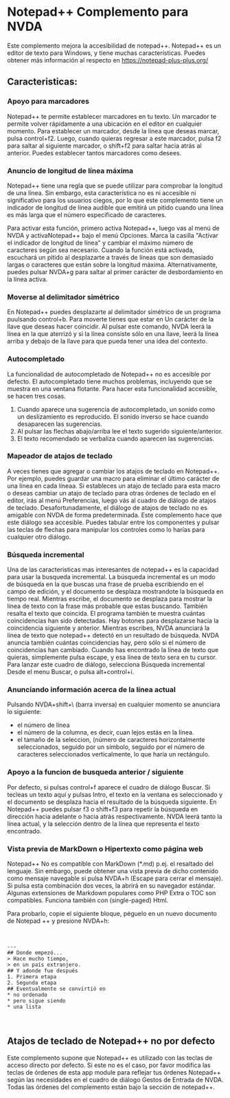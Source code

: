 # Notepad++ Complemento para NVDA #

Este complemento mejora la accesibilidad de notepad++. Notepad++ es un editor de texto para Windows, y tiene muchas características. Puedes obtener más información al respecto en <https://notepad-plus-plus.org/>

## Caracteristicas:

### Apoyo para marcadores

Notepad++ te permite establecer marcadores en tu texto.
Un marcador te permite volver rápidamente a una ubicación en el editor en cualquier momento.
Para establecer un marcador, desde la línea que deseas marcar, pulsa control+f2.
Luego, cuando quieras regresar a este marcador, pulsa f2 para saltar al siguiente marcador, o shift+f2 para saltar hacia atrás al anterior.
Puedes establecer tantos marcadores como desees.

### Anuncio de longitud de línea máxima

Notepad++ tiene una regla que se puede utilizar para comprobar la longitud de una línea. Sin embargo, esta característica no es ni accesible ni significativo para los usuarios ciegos, por lo que este complemento tiene un indicador de longitud de línea audible
que emitirá un pitido cuando una línea es más larga que el número especificado de caracteres.

Para activar esta función, primero activa Notepad++, luego vas al menú de NVDA y activaNotepad++
bajo el menú Opciones. Marca la casilla "Activar el indicador de longitud de línea" y cambiar el máximo número de caracteres según sea necesario. Cuando la función está activada, escuchará un pitido al desplazarte a través de líneas que son demasiado largas o caracteres que están sobre la longitud máxima. Alternativamente, puedes pulsar NVDA+g para saltar al primer carácter de desbordamiento en la línea activa.

### Moverse al delimitador simétrico

En Notepad++ puedes desplazarte al delimitador simétrico de un programa puulsando control+b. 
Para moverte tienes que estar en Un carácter de la llave que deseas hacer coincidir.
Al pulsar este comando, NVDA leerá la línea en la que aterrizó y si la línea consiste sólo en una llave, leerá la línea arriba y debajo de la llave para que pueda tener una idea del contexto.

### Autocompletado

La funcionalidad de autocompletado de Notepad++ no es accesible por defecto. El autocompletado tiene muchos problemas, incluyendo que se muestra en una ventana flotante. Para hacer esta funcionalidad accesible, se hacen tres cosas. 

1. Cuando aparece una sugerencia de autocompletado, un sonido como un deslizamiento es reproducido. El sonido inverso se hace cuando desaparecen las sugerencias.
2. Al pulsar las flechas abajo/arriba lee el texto sugerido siguiente/anterior. 
3. El texto recomendado se verbaliza cuando aparecen las sugerencias.

### Mapeador de atajos de teclado

A veces tienes que agregar o cambiar los atajos de teclado en Notepad++. 
Por ejemplo, puedes guardar una macro para eliminar el último carácter de una línea en cada líneaa.
Si estableces un atajo de teclado para esta macro o deseas cambiar un atajo de teclado para otras órdenes de teclado en el editor, irás al menú Preferencias, luego vás al cuadro de diálogo de atajos de teclado.
 Desafortunadamente, el diálogo de atajos de teclado no es amigable con NVDA de forma predeterminada. Este complemento hace que este diálogo sea accesible. Puedes tabular entre los componentes y pulsar las teclas de flechas para manipular los controles como lo harías para cualquier otro diálogo.

### Búsqueda incremental

Una de las caracteristicas mas interesantes de notepad++ es la capacidad para usar la busqueda incremental. 
La búsqueda incremental es un modo de búsqueda en la que buscas una frase de prueba escribiendo en el campo de edición, y el documento se desplaza mostrandote la búsqueda en tiempo real. 
Mientras escribe, el documento se desplaza para mostrar la línea de texto con la frase más probable que estas buscando. También resalta el texto que coincida.
El programa también te muestra cuántas coincidencias han sido detectadas. Hay botones para desplazarse hacia la coincidencia siguiente y anterior.
Mientras escribes, NVDA anunciará la línea de texto que notepad++ detectó en un resultado de búsqueda. NVDA anuncia también cuántas coincidencias hay, pero sólo si el número de coincidencias han cambiado. 
Cuando has encontrado la línea de texto que quieras, simplemente pulsa escape, y esa línea de texto sera en tu cursor.
Para lanzar este cuadro de diálogo, selecciona Búsqueda incremental Desde el menu Buscar, o pulsa alt+control+i.

### Anunciando información acerca de la línea actual

Pulsando NVDA+shift+\ (barra inversa) en cualquier momento se anunciara lo siguiente:

* el número de línea
* el número de la columna, es decir, cuan lejos estás en la línea.
* el tamaño de la seleccion, (número de caracteres horizontalmente seleccionados, seguido por un símbolo, seguido por el número de caracteres seleccionados verticalmente, lo que haría un rectángulo.
 
### Apoyo a la funcion de busqueda anterior / siguiente

Por defecto, si pulsas control+f aparece el cuadro de diálogo Buscar. 
Si tecleas un texto aquí y pulsas Intro, el texto en la ventana es seleccionado y el documento se desplaza hacia el resultado de la búsqueda siguiente.
En Notepad++ puedes pulsar f3 o shift+f3 para repetir la búsqueda en dirección hacia adelante o hacia atrás respectivamente. 
NVDA leerá tanto la línea actual, y la selección dentro de la línea que representa el texto encontrado.

### Vista previa de MarkDown o Hipertexto como página web 

Notepad++ No es compatible con MarkDown (*.md) p.ej. el resaltado del lenguaje. 
Sin embargo, puede obtener una vista previa de dicho contenido como mensaje navegable si pulsa NVDA+h (Escape para cerrar el mensaje). 
Si pulsa esta combinación dos veces, la abrirá en su navegador estándar. 
Algunas extensiones de Markdown populares como PHP Extra o TOC son compatibles. 
Funciona también con (single-paged) Html. 

Para probarlo, copie el siguiente bloque, péguelo en un nuevo documento de Notepad ++ y presione NVDA+h:

<br>

    ---
    ## Donde empezó...  
    > Hace mucho tiempo,  
    > en un país extranjero.  
    ## Y adonde fue después  
    1. Primera etapa  
    2. Segunda etapa  
    ## Eventualmente se convirtió en  
    * no ordenado  
    * pero sigue siendo  
    * una lista  

<br>

## Atajos de teclado de Notepad++ no por defecto

Este complemento supone que Notepad++ es utilizado con las teclas de acceso directo por defecto. 
Si este no es el caso, por favor modifica las teclas de órdenes de esta app module para reflejar tus órdenes Notepad++ según las necesidades en el cuadro de diálogo Gestos de Entrada de NVDA.
Todas las órdenes del complemento están bajo la sección de notepad++.
